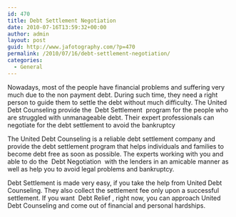 ```yaml
---
id: 470
title: Debt Settlement Negotiation
date: 2010-07-16T13:59:32+00:00
author: admin
layout: post
guid: http://www.jafotography.com/?p=470
permalink: /2010/07/16/debt-settlement-negotiation/
categories:
  - General
---
```

Nowadays, most of the people have financial problems and suffering very much due to the non payment debt. During such time, they need a right person to guide them to settle the debt without much difficulty. The United Debt Counseling provide the &nbsp;Debt Settlement&nbsp; program for the people who are struggled with unmanageable debt. Their expert professionals can negotiate for the debt settlement to avoid the bankruptcy

The United Debt Counseling is a reliable debt settlement company and provide the debt settlement program that helps individuals and families to become debt free as soon as possible. The experts working with you and able to do the &nbsp;Debt Negotiation&nbsp; with the lenders in an amicable manner as well as help you to avoid legal problems and bankruptcy.

Debt Settlement is made very easy, if you take the help from United Debt Counseling. They also collect the settlement fee only upon a successful settlement. If you want &nbsp;Debt Relief&nbsp;, right now, you can approach United Debt Counseling and come out of financial and personal hardships.